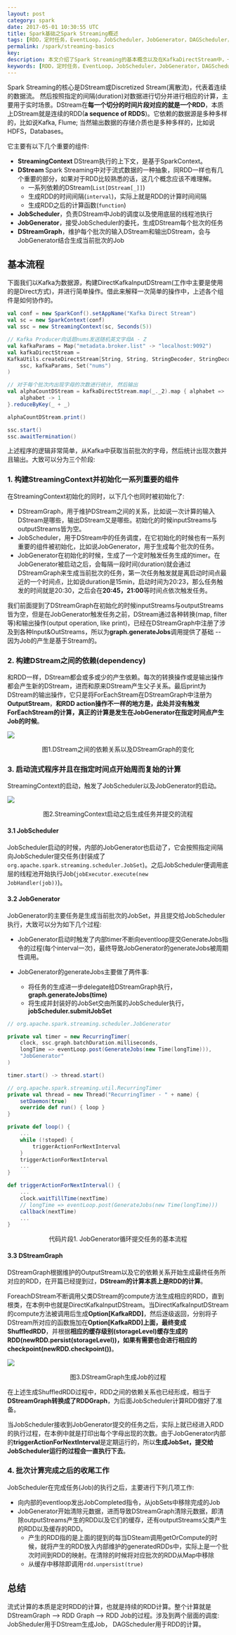 ```yaml
---
layout: post
category: spark
date: 2017-05-01 10:30:55 UTC
title: Spark基础之Spark Streaming概述
tags: [RDD，定时任务，EventLoop，JobScheduler，JobGenerator，DAGScheduler，DStreamGraph]
permalink: /spark/streaming-basics
key: 
description: 本文介绍了Spark Streaming的基本概念以及在KafkaDirectStream中，一次流式计算的基本过程
keywords: [RDD，定时任务，EventLoop，JobScheduler，JobGenerator，DAGScheduler，DStreamGraph]
---
```


Spark Streaming的核心是DStream或Discretized Stream(离散流)，代表着连续的数据流。 然后按照指定的间隔(duration)对数据进行切分并进行相应的计算，主要用于实时场景。DStream在**每一个切分的时间片段对应的就是一个RDD**，本质上DStream就是连续的RDD(**a sequence of RDDS**)。它依赖的数据源是多种多样的，比如说Kafka, Flume; 当然输出数据的存储介质也是多种多样的，比如说HDFS，Databases。

它主要有以下几个重要的组件:

<ul class="item">
    <li>
        <b>StreamingContext </b> DStream执行的上下文，是基于SparkContext。
    </li>
    <li>
        <b>DStream </b> Spark Streaming中对于流式数据的一种抽象，同RDD一样也有几个重要的部分，如果对于RDD比较熟悉的话，这几个概念应该不难理解。
        <ul class="item">
            <li>一系列依赖的DStream(<code>List[DStream[_]]</code>)</li>
            <li>生成RDD的时间间隔(<code>interval</code>)，实际上就是RDD的计算时间间隔</li>
            <li>生成RDD之后的计算函数(<code>function</code>)</li>
        </ul>
    </li>
    <li>
        <b>JobScheduler</b>，负责DStream中Job的调度以及使用底层的线程池执行
    </li>
    <li>
        <b>JobGenerator</b>，接受JobScheduler的委托，生成DStream每个批次的任务
    </li>
    <li>
        <b>DStreamGraph</b>，维护每个批次的输入DStream和输出DStream，会与JobGenerator结合生成当前批次的Job
    </li>
</ul>

## 基本流程

下面我们以Kafka为数据源，构建DirectKafkaInputDStream(工作中主要是使用的是Direct方式)，并进行简单操作。借此来解释一次简单的操作中，上述各个组件是如何协作的。

```scala
val conf = new SparkConf().setAppName("Kafka Direct Stream")
val sc = new SparkContext(conf)
val ssc = new StreamingContext(sc, Seconds(5))

// Kafka Producer向话题nums发送随机英文字母A - Z
val kafkaParams = Map("metadata.broker.list" -> "localhost:9092")
val kafkaDirectStream =
KafkaUtils.createDirectStream[String, String, StringDecoder, StringDecoder](
    ssc, kafkaParams, Set("nums")
)

// 对于每个批次内出现字母的次数进行统计, 然后输出
val alphaCountDStream = kafkaDirectStream.map(_._2).map { alphabet =>
    alphabet -> 1
}.reduceByKey(_ + _)

alphaCountDStream.print()

ssc.start()
ssc.awaitTermination()
```

上述程序的逻辑非常简单，从Kafka中获取当前批次的字母，然后统计出现次数并且输出。大致可以分为三个阶段:

### 1. 构建StreamingContext并初始化一系列重要的组件

在StreamingContext初始化的同时，以下几个也同时被初始化了:

<ul class="item">
    <li>
DStreamGraph，用于维护DStream之间的关系，比如说一次计算的输入DStream是哪些，输出DStream又是哪些。初始化的时候inputStreams与outputStreams皆为空。
    </li>
    <li>
JobScheduler，用于DStream中的任务调度，在它初始化的时候也有一系列重要的组件被初始化，比如说JobGenerator，用于生成每个批次的任务。    
    </li>
    <li>
JobGenerator在初始化的时候，生成了一个定时触发任务生成的timer。在JobGenerator被启动之后，会每隔一段时间(duration)就会通过DStreamGraph来生成当前批次的任务，第一次任务触发就是离启动时间点最近的一个时间点，比如说duration是15min，启动时间为20:23，那么任务触发的时间就是20:30，之后会在<b>20:45，21:00</b>等时间点依次触发任务。
    </li>
</ul>

我们前面提到了DStreamGraph在初始化的时候inputStreams与outputStreams皆为空，但是在JobGenerator触发任务之前，DStream通过各种转换(map, filter等)和输出操作(output operation, like print)，已经在DStreamGraph中注册了涉及到各种Input&OutStreams，所以为**graph.generateJobs**调用提供了基础 -- 因为Job的产生是基于Stream的。

### 2. 构建DStream之间的依赖(dependency)

和RDD一样，DStream都会或多或少的产生依赖。每次的转换操作或是输出操作都会产生新的DStream，进而和原来DStream产生父子关系。最后print为DStream的输出操作，它只是将ForEachStream在DStreamGraph中注册为**OutputStream**，<b class="highlight">和RDD action操作不一样的地方是，此处并没有触发ForEachStream的计算，真正的计算是发生在JobGenerator在指定时间点产生Job的时候</b>。

![](http://static.zybuluo.com/jacoffee/636vwtl4k89p9om6sm609knn/image.png)

<p align="center">图1.DStream之间的依赖关系以及DStreamGraph的变化</p>

### 3. 启动流式程序并且在指定时间点开始周而复始的计算

StreamingContext的启动，触发了JobScheduler以及JobGenerator的启动。

![](http://static.zybuluo.com/jacoffee/boykks90ff3tfwo873fpv7xc/image.png)

<p align="center">图2.StreamingContext启动之后生成任务并提交的流程</p>

#### 3.1 JobScheduler

JobScheduler启动的时候，内部的JobGenerator也启动了，它会按照指定间隔向JobScheduler提交任务(封装成了<code>org.apache.spark.streaming.scheduler.JobSet</code>)。之后JobScheduler便调用底层的线程池开始执行Job(<code>jobExecutor.execute(new JobHandler(job))</code>)。

#### 3.2 JobGenerator

JobGenerator的主要任务是生成当前批次的JobSet，并且提交给JobScheduler执行，大致可以分为如下几个过程:

<ul class="item">
    <li>
        JobGenerator启动时触发了内部timer不断向eventloop提交GenerateJobs指令的过程(每个interval一次)，最终导致JobGenerator的generateJobs被周期性调用。
    </li>
    <li>
        <p>JobGenerator的generateJobs主要做了两件事: </p>
        <ul class="item">
            <li>
            将任务的生成进一步delegate给DStreamGraph执行，<b>graph.generateJobs(time)</b>
            </li>
            <li>
            将生成并封装好的JobSet交由所属的JobScheduler执行，<b>jobScheduler.submitJobSet</b>
            </li>
        </ul>
    </li>
</ul>

```scala
// org.apache.spark.streaming.scheduler.JobGenerator

private val timer = new RecurringTimer(
    clock, ssc.graph.batchDuration.milliseconds,
    longTime => eventLoop.post(GenerateJobs(new Time(longTime))), 
    "JobGenerator"
)

timer.start() -> thread.start()

// org.apache.spark.streaming.util.RecurringTimer
private val thread = new Thread("RecurringTimer - " + name) {
    setDaemon(true)
    override def run() { loop }
}

private def loop() {
    ...
    while (!stoped) {
        triggerActionForNextInterval
    }
    triggerActionForNextInterval
    ...
}

def triggerActionForNextInterval() {
    ...
    clock.waitTillTime(nextTime)
    // longTime => eventLoop.post(GenerateJobs(new Time(longTime)))
    callback(nextTime)
    ...
}
```


<p align="center">代码片段1. JobGenerator循环提交任务的基本流程</p>

#### 3.3 DStreamGraph

DStreamGraph根据维护的OutputStream以及它的依赖关系开始生成最终任务所对应的RDD，在开篇已经提到过，<b class="highlight">DStream的计算本质上是RDD的计算</b>。

ForeachDStream不断调用父类DStream的compute方法生成相应的RDD，直到根类，在本例中也就是DirectKafkaInputDStream。当DirectKafkaInputDStream的compute方法被调用后生成**Option[KafkaRDD]**，然后逐级返回，分别将子DStream所对应的函数施加在**Option[KafkaRDD]**上面，最终变成**ShuffledRDD**，并根据<b class="highlight">相应的缓存级别(storageLevel)缓存生成的RDD(newRDD.persist(storageLevel))，如果有需要也会进行相应的checkpoint(newRDD.checkpoint())</b>。

![](http://static.zybuluo.com/jacoffee/al9vmidnvm8m8mxfobwcmaua/image.png)

<p align="center">图3.DStreamGraph生成Job的过程</p>

在上述生成ShuffledRDD过程中，RDD之间的依赖关系也已经形成，相当于<b class="highlight">DStreamGraph转换成了RDDGraph</b>，为后面JobScheduler计算RDD做好了准备。

当JobScheduler接收到JobGenerator提交的任务之后，实际上就已经进入RDD的执行过程，在本例中就是打印出每个字母出现的次数。由于JobGenerator内部的**triggerActionForNextInterval**是定期运行的，所以**生成JobSet，提交给JobScheduler运行的过程会一直执行下去**。

### 4. 批次计算完成之后的收尾工作

JobScheduler在完成任务(Job)的执行之后，主要进行下列几项工作:

<ul class="item">
    <li>
        向内部的eventloop发出JobCompleted指令，从jobSets中移除完成的Job
    </li>    
    <li>
        JobGenerator开始清除元数据，进而导致DStreamGraph清除元数据，即清除outputStreams产生的RDD以及它们的缓存，还有outputStreams父类产生的RDD以及缓存的RDD。
        <ul class="item">
            <li>产生的RDD指的是上面的提到的每当DSteam调用getOrCompute的时候，就将产生的RDD放入内部维护的generatedRDDs中，实际上是一个批次时间到RDD的映射。在清除的时候将对应批次的RDD从Map中移除</li>
            <li>从缓存中移除即调用<code>rdd.unpersist(true)</code></li>
        </ul>
    </li>
</ul>

## 总结

流式计算的本质是定时RDD的计算，也就是持续的RDD计算。整个计算就是DStreamGraph --> RDD Graph -->  RDD Job的过程。涉及到两个层面的调度: JobSheduler用于DStream生成Job， DAGScheduler用于RDD的计算。
